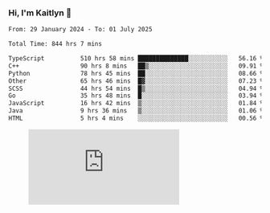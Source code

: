 ### Hi, I'm Kaitlyn 👋
<!--START_SECTION:waka-->

```txt
From: 29 January 2024 - To: 01 July 2025

Total Time: 844 hrs 7 mins

TypeScript          510 hrs 58 mins ██████████████░░░░░░░░░░░   56.16 %
C++                 90 hrs 8 mins   ██▒░░░░░░░░░░░░░░░░░░░░░░   09.91 %
Python              78 hrs 45 mins  ██░░░░░░░░░░░░░░░░░░░░░░░   08.66 %
Other               65 hrs 46 mins  █▓░░░░░░░░░░░░░░░░░░░░░░░   07.23 %
SCSS                44 hrs 54 mins  █▒░░░░░░░░░░░░░░░░░░░░░░░   04.94 %
Go                  35 hrs 48 mins  █░░░░░░░░░░░░░░░░░░░░░░░░   03.94 %
JavaScript          16 hrs 42 mins  ▒░░░░░░░░░░░░░░░░░░░░░░░░   01.84 %
Java                9 hrs 36 mins   ▒░░░░░░░░░░░░░░░░░░░░░░░░   01.06 %
HTML                5 hrs 4 mins    ░░░░░░░░░░░░░░░░░░░░░░░░░   00.56 %
```

<!--END_SECTION:waka-->

<figure><embed src="https://wakatime.com/share/@018d58bc-3d22-46c9-b2d7-4ed36fb8172d/243b5d9b-77cd-4133-89ff-dcc8f225fa18.svg"></embed></figure>
